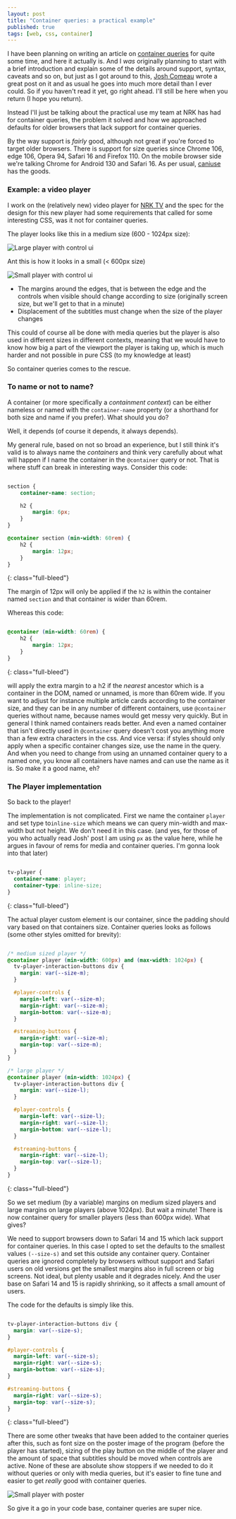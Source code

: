 ```yaml
---
layout: post
title: "Container queries: a practical example"
published: true
tags: [web, css, container]
---
```


I have been planning on writing an article on [container queries](https://developer.mozilla.org/en-US/docs/Web/CSS/CSS_containment/Container_queries) for quite some time, and here it actually is. And I _was_ originally planning to start with a brief introduction and explain some of the details around support, syntax, caveats and so on, but just as I got around to this, [Josh Comeau](https://www.joshwcomeau.com/css/container-queries-introduction/) wrote a great post on it and as usual he goes into much more detail than I ever could. So if you haven't read it yet, go right ahead. I'll still be here when you return (I hope you return). 

Instead I'll just be talking about the practical use my team at NRK has had for container queries, the problem it solved and how we approached defaults for older browsers that lack support for container queries. 

By the way support is _fairly_ good, although not great if you're forced to target older browsers. There is support for size queries since Chrome 106, edge 106, Opera 94, Safari 16 and Firefox 110. On the mobile browser side we're talking Chrome for Android 130 and Safari 16. As per usual, [caniuse](https://caniuse.com/css-container-queries) has the goods. 

### Example: a video player

I work on the (relatively new) video player for [NRK TV](https://tv.nrk.no/) and the spec for the design for this new player had some requirements that called for some interesting CSS, was it not for container queries. 

The player looks like this in a medium size (600 - 1024px size):

<img src="/assets/images/player-large.png" class="center full-bleed" alt="Large player with control ui"/>

Ant this is how it looks in a small (< 600px size)

<img src="/assets/images/player-small.png" class="center full-bleed" alt="Small player with control ui"/>

- The margins around the edges, that is between the edge and the controls when visible should change according to size (originally screen size, but we'll get to that in a minute)
- Displacement of the subtitles must change when the size of the player changes

This could of course all be done with media queries but the player is also used in different sizes in different contexts, meaning that we would have to know how big a part of the viewport the player is taking up, which is much harder and not possible in pure CSS (to my knowledge at least)

So container queries comes to the rescue. 

### To name or not to name?

A container (or more specifically a _containment context_) can be either nameless or named with the `container-name` property (or a shorthand for both size and name if you prefer). What should you do?

Well, it depends (of course it depends, it always depends). 

My general rule, based on not so broad an experience, but I still think it's valid is to always name the _containers_ and think very carefully about what will happen if I name the container in the `@container` query or not. That is where stuff can break in interesting ways. Consider this code:

```css

section {
    container-name: section;

    h2 {
        margin: 6px;
    }
}

@container section (min-width: 60rem) {
    h2 {
        margin: 12px;
    }
}

```
{: class="full-bleed"}

The margin of 12px will only be applied if the `h2` is within the container named `section` and that container is wider than 60rem. 

Whereas this code: 

```css

@container (min-width: 60rem) {
    h2 {
        margin: 12px;
    }
}

```
{: class="full-bleed"}

will apply the extra margin to a h2 if the _nearest_ ancestor which is a container in the DOM, named or unnamed, is more than 60rem wide. If you want to adjust for instance multiple article cards according to the container size, and they can be in any number of different containers, use `@container` queries without name, because names would get messy very quickly. But in general I think named containers reads better. And even a named container that isn't directly used in `@container` query doesn't cost you anything more than a few extra characters in the css. And vice versa: if styles should only apply when a specific container changes size, use the name in the query. And when you need to change from using an unnamed container query to a named one, you know all containers have names and can use the name as it is. So make it a good name, eh?

### The Player implementation

So back to the player!

The implementation is not complicated. First we name the container `player` and set type to`inline-size` which means we can query min-width and max-width but not height. We don't need it in this case. (and yes, for those of you who actually read Josh' post I am using `px` as the value here, while he argues in favour of rems for media and container queries. I'm gonna look into that later)

```css

tv-player {
  container-name: player;
  container-type: inline-size;
}
```
{: class="full-bleed"}

The actual player custom element is our container, since the padding should vary based on that containers size. Container queries looks as follows (some other styles omitted for brevity):

```css

/* medium sized player */
@container player (min-width: 600px) and (max-width: 1024px) {
  tv-player-interaction-buttons div {
    margin: var(--size-m);
  }

  #player-controls {
    margin-left: var(--size-m);
    margin-right: var(--size-m);
    margin-bottom: var(--size-m);
  }

  #streaming-buttons {
    margin-right: var(--size-m);
    margin-top: var(--size-m);
  }
}

/* large player */
@container player (min-width: 1024px) {
  tv-player-interaction-buttons div {
    margin: var(--size-l);
  }

  #player-controls {
    margin-left: var(--size-l);
    margin-right: var(--size-l);
    margin-bottom: var(--size-l);
  }

  #streaming-buttons {
    margin-right: var(--size-l);
    margin-top: var(--size-l);
  }
}

```
{: class="full-bleed"}

So we set medium (by a variable) margins on medium sized players and large margins on large players (above 1024px). But wait a minute! There is now container query for smaller players (less than 600px wide). What gives?

We need to support browsers down to Safari 14 and 15 which lack support for container queries. In this case I opted to set the defaults to the smallest values `(--size-s)` and set this outside any container query. Container queries are ignored completely by browsers without support and Safari users on old versions get the smallest margins also in full screen or big screens. Not ideal, but plenty usable and  it degrades nicely. And the user base on Safari 14 and 15 is rapidly shrinking, so it affects a small amount of users. 

The code for the defaults is simply like this. 

```css

tv-player-interaction-buttons div {
  margin: var(--size-s);
}

#player-controls {
  margin-left: var(--size-s);
  margin-right: var(--size-s);
  margin-bottom: var(--size-s);
}

#streaming-buttons {
  margin-right: var(--size-s);
  margin-top: var(--size-s);
}

```
{: class="full-bleed"}

There are some other tweaks that have been added to the container queries after this, such as font size on the poster image of the program (before the player has started), sizing of the play button on the middle of the player and the amount of space that subtitles should be moved when controls are active. None of these are absolute show stoppers if we needed to do it without queries or only with media queries, but it's easier to fine tune and easier to get _really_ good with container queries. 

<img src="/assets/images/player-poster.png" class="center full-bleed" alt="Small player with poster "/>


So give it a go in your code base, container queries are super nice. 